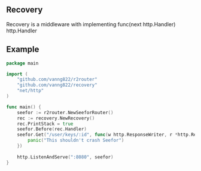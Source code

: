 ## Recovery

Recovery is a middleware with implementing func(next http.Handler) http.Handler

## Example

```go	
package main

import (
    "github.com/vanng822/r2router"
    "github.com/vanng822/recovery"
    "net/http"
)

func main() {
    seefor := r2router.NewSeeforRouter()
    rec := recovery.NewRecovery()
    rec.PrintStack = true
    seefor.Before(rec.Handler)
	seefor.Get("/user/keys/:id", func(w http.ResponseWriter, r *http.Request, _ r2router.Params) {
		panic("This shouldn't crash Seefor")
	})
	
    http.ListenAndServe(":8080", seefor)
}
```	
